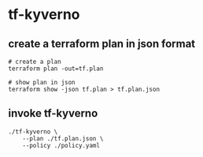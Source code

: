 # tf-kyverno

## create a terraform plan in json format

```console
# create a plan
terraform plan -out=tf.plan

# show plan in json
terraform show -json tf.plan > tf.plan.json
```

## invoke tf-kyverno

```console
./tf-kyverno \
    --plan ./tf.plan.json \
    --policy ./policy.yaml
```